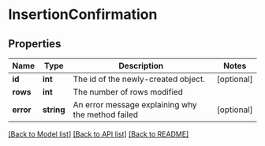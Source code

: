 # InsertionConfirmation

## Properties
Name | Type | Description | Notes
------------ | ------------- | ------------- | -------------
**id** | **int** | The id of the newly-created object. | [optional] 
**rows** | **int** | The number of rows modified | 
**error** | **string** | An error message explaining why the method failed | [optional] 

[[Back to Model list]](../README.md#documentation-for-models) [[Back to API list]](../README.md#documentation-for-api-endpoints) [[Back to README]](../README.md)


